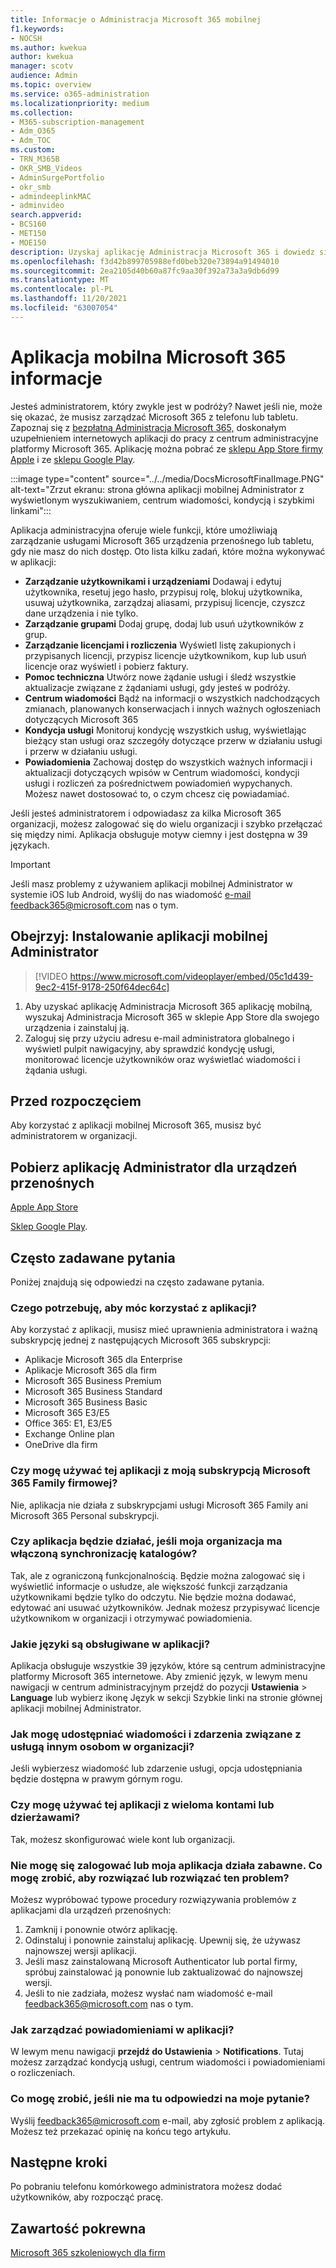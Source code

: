 ```yaml
---
title: Informacje o Administracja Microsoft 365 mobilnej
f1.keywords:
- NOCSH
ms.author: kwekua
author: kwekua
manager: scotv
audience: Admin
ms.topic: overview
ms.service: o365-administration
ms.localizationpriority: medium
ms.collection:
- M365-subscription-management
- Adm_O365
- Adm_TOC
ms.custom:
- TRN_M365B
- OKR_SMB_Videos
- AdminSurgePortfolio
- okr_smb
- admindeeplinkMAC
- adminvideo
search.appverid:
- BCS160
- MET150
- MOE150
description: Uzyskaj aplikację Administracja Microsoft 365 i dowiedz się, jak zarządzać organizacją online z telefonu lub tabletu.
ms.openlocfilehash: f3d42b899705988efd0beb320e73894a91494010
ms.sourcegitcommit: 2ea2105d40b60a87fc9aa30f392a73a3a9db6d99
ms.translationtype: MT
ms.contentlocale: pl-PL
ms.lasthandoff: 11/20/2021
ms.locfileid: "63007054"
---
```

# <a name="about-the-microsoft-365-admin-mobile-app"></a>Aplikacja mobilna Microsoft 365 informacje

Jesteś administratorem, który zwykle jest w podróży? Nawet jeśli nie, może się okazać, że musisz zarządzać Microsoft 365 z telefonu lub tabletu. Zapoznaj się z [bezpłatną Administracja Microsoft 365,](https://go.microsoft.com/fwlink/?LinkID=627216) doskonałym uzupełnieniem internetowych aplikacji do pracy z centrum administracyjne platformy Microsoft 365. Aplikację można pobrać ze [sklepu App Store firmy Apple](https://apps.apple.com/app/apple-store/id761397963?pt=80423&ct=docsaboutadminapp&mt=8) i ze [sklepu Google Play](https://play.google.com/store/apps/details?id=com.ms.office365admin&referrer=utm_source%3Ddocsaboutadminapp%26utm_campaign%25docsaboutadminapp).

:::image type="content" source="../../media/DocsMicrosoftFinalImage.PNG" alt-text="Zrzut ekranu: strona główna aplikacji mobilnej Administrator z wyświetlonym wyszukiwaniem, centrum wiadomości, kondycją i szybkimi linkami":::

Aplikacja administracyjna oferuje wiele funkcji, które umożliwiają zarządzanie usługami Microsoft 365 urządzenia przenośnego lub tabletu, gdy nie masz do nich dostęp. Oto lista kilku zadań, które można wykonywać w aplikacji:

- **Zarządzanie użytkownikami i urządzeniami** Dodawaj i edytuj użytkownika, resetuj jego hasło, przypisuj rolę, blokuj użytkownika, usuwaj użytkownika, zarządzaj aliasami, przypisuj licencje, czyszcz dane urządzenia i nie tylko.
- **Zarządzanie grupami** Dodaj grupę, dodaj lub usuń użytkowników z grup.
- **Zarządzanie licencjami i rozliczenia** Wyświetl listę zakupionych i przypisanych licencji, przypisz licencje użytkownikom, kup lub usuń licencje oraz wyświetl i pobierz faktury.
- **Pomoc techniczna** Utwórz nowe żądanie usługi i śledź wszystkie aktualizacje związane z żądaniami usługi, gdy jesteś w podróży.
- **Centrum wiadomości** Bądź na informacji o wszystkich nadchodzących zmianach, planowanych konserwacjach i innych ważnych ogłoszeniach dotyczących Microsoft 365
- **Kondycja usługi** Monitoruj kondycję wszystkich usług, wyświetlając bieżący stan usługi oraz szczegóły dotyczące przerw w działaniu usługi i przerw w działaniu usługi.
- **Powiadomienia** Zachowaj dostęp do wszystkich ważnych informacji i aktualizacji dotyczących wpisów w Centrum wiadomości, kondycji usługi i rozliczeń za pośrednictwem powiadomień wypychanych. Możesz nawet dostosować to, o czym chcesz cię powiadamiać.

Jeśli jesteś administratorem i odpowiadasz za kilka Microsoft 365 organizacji, możesz zalogować się do wielu organizacji i szybko przełączać się między nimi. Aplikacja obsługuje motyw ciemny i jest dostępna w 39 językach.
  
> [!IMPORTANT]
> Jeśli masz problemy z używaniem aplikacji mobilnej Administrator w systemie iOS lub Android, wyślij do nas wiadomość [e-mail](mailto:feedback365@microsoft.com) feedback365@microsoft.com nas o tym.

## <a name="watch-install-the-admin-mobile-app"></a>Obejrzyj: Instalowanie aplikacji mobilnej Administrator

> [!VIDEO https://www.microsoft.com/videoplayer/embed/05c1d439-9ec2-415f-9178-250f64dec64c]

1. Aby uzyskać aplikację Administracja Microsoft 365 aplikację mobilną, wyszukaj Administracja Microsoft 365 w sklepie  App Store dla swojego urządzenia i zainstaluj ją.
2. Zaloguj się przy użyciu adresu e-mail administratora globalnego i wyświetl pulpit nawigacyjny, aby sprawdzić kondycję usługi, monitorować licencje użytkowników oraz wyświetlać wiadomości i żądania usługi.

## <a name="before-you-begin"></a>Przed rozpoczęciem

Aby korzystać z aplikacji mobilnej Microsoft 365, musisz być administratorem w organizacji.
  
## <a name="download-the-admin-mobile-app"></a>Pobierz aplikację Administrator dla urządzeń przenośnych

[Apple App Store](https://apps.apple.com/app/apple-store/id761397963?pt=80423&ct=docsaboutadminapp&mt=8) 

[Sklep Google Play](https://play.google.com/store/apps/details?id=com.ms.office365admin&referrer=utm_source%3Ddocsaboutadminapp%26utm_campaign%25docsaboutadminapp).

## <a name="frequently-asked-questions"></a>Często zadawane pytania

Poniżej znajdują się odpowiedzi na często zadawane pytania.
  
### <a name="what-do-i-need-to-do-to-be-able-to-use-the-app"></a>Czego potrzebuję, aby móc korzystać z aplikacji?

Aby korzystać z aplikacji, musisz mieć uprawnienia administratora i ważną subskrypcję jednej z następujących Microsoft 365 subskrypcji:

- Aplikacje Microsoft 365 dla Enterprise
- Aplikacje Microsoft 365 dla firm
- Microsoft 365 Business Premium
- Microsoft 365 Business Standard
- Microsoft 365 Business Basic
- Microsoft 365 E3/E5
- Office 365: E1, E3/E5
- Exchange Online plan
- OneDrive dla firm
  
### <a name="can-i-use-the-app-with-my-microsoft-365-family-subscription"></a>Czy mogę używać tej aplikacji z moją subskrypcją Microsoft 365 Family firmowej?

Nie, aplikacja nie działa z subskrypcjami usługi Microsoft 365 Family ani Microsoft 365 Personal subskrypcji.

### <a name="will-the-app-work-if-my-organization-has-directory-synchronization-enabled"></a>Czy aplikacja będzie działać, jeśli moja organizacja ma włączoną synchronizację katalogów?

Tak, ale z ograniczoną funkcjonalnością. Będzie można zalogować się i wyświetlić informacje o usłudze, ale większość funkcji zarządzania użytkownikami będzie tylko do odczytu. Nie będzie można dodawać, edytować ani usuwać użytkowników. Jednak możesz przypisywać licencje użytkownikom w organizacji i otrzymywać powiadomienia.
  
### <a name="what-languages-are-supported-by-the-app"></a>Jakie języki są obsługiwane w aplikacji?

Aplikacja obsługuje wszystkie 39 języków, które są centrum administracyjne platformy Microsoft 365 internetowe. Aby zmienić język, w lewym menu nawigacji w centrum administracyjnym przejdź do pozycji **Ustawienia** >  **Language** lub wybierz ikonę Język w sekcji Szybkie  linki na stronie  głównej aplikacji mobilnej Administrator.
  
### <a name="how-can-i-share-the-service-incidents-and-messages-with-the-rest-of-my-organization"></a>Jak mogę udostępniać wiadomości i zdarzenia związane z usługą innym osobom w organizacji?

Jeśli wybierzesz wiadomość lub zdarzenie usługi, opcja udostępniania będzie dostępna w prawym górnym rogu.
  
### <a name="can-i-use-this-app-with-multiple-accounts-or-tenants"></a>Czy mogę używać tej aplikacji z wieloma kontami lub dzierżawami?

Tak, możesz skonfigurować wiele kont lub organizacji.

### <a name="im-unable-to-login-or-my-app-is-acting-funny-what-can-i-do-to-troubleshoot-or-fix-the-issue"></a>Nie mogę się zalogować lub moja aplikacja działa zabawne. Co mogę zrobić, aby rozwiązać lub rozwiązać ten problem?

Możesz wypróbować typowe procedury rozwiązywania problemów z aplikacjami dla urządzeń przenośnych:

1. Zamknij i ponownie otwórz aplikację.
1. Odinstaluj i ponownie zainstaluj aplikację. Upewnij się, że używasz najnowszej wersji aplikacji.
1. Jeśli masz zainstalowaną Microsoft Authenticator lub portal firmy, spróbuj zainstalować ją ponownie lub zaktualizować do najnowszej wersji.
1. Jeśli to nie zadziała, możesz wysłać nam wiadomość e-mail feedback365@microsoft.com nas o tym.

### <a name="how-do-i-manage-notifications-in-the-app"></a>Jak zarządzać powiadomieniami w aplikacji?

W lewym menu nawigacji **przejdź do Ustawienia** >  **Notifications**. Tutaj możesz zarządzać kondycją usługi, centrum wiadomości i powiadomieniami o rozliczeniach.

### <a name="what-do-i-do-if-my-question-isnt-answered"></a>Co mogę zrobić, jeśli nie ma tu odpowiedzi na moje pytanie?

Wyślij [feedback365@microsoft.com](mailto:feedback365@microsoft.com) e-mail, aby zgłosić problem z aplikacją. Możesz też przekazać opinię na końcu tego artykułu.

## <a name="next-steps"></a>Następne kroki

Po pobraniu telefonu komórkowego administratora możesz dodać użytkowników, aby rozpocząć pracę.
  
## <a name="related-content"></a>Zawartość pokrewna

[Microsoft 365 szkoleniowych dla firm](../../business-video/index.yml)
